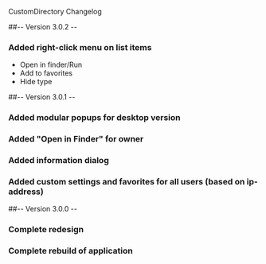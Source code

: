 CustomDirectory Changelog

##-- Version 3.0.2 --

### Added right-click menu on list items 
  - Open in finder/Run
  - Add to favorites
  - Hide type

##-- Version 3.0.1 --

### Added modular popups for desktop version
### Added "Open in Finder" for owner
### Added information dialog
### Added custom settings and favorites for all users (based on ip-address)

##-- Version 3.0.0 -- 

### Complete redesign 
### Complete rebuild of application 